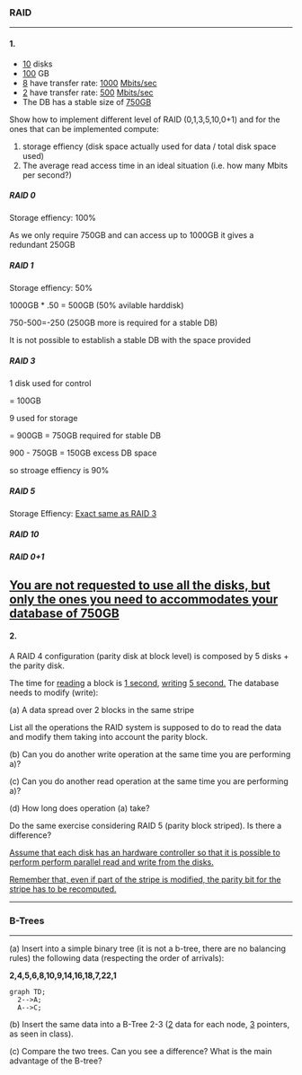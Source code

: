 ### RAID
---
#### 1.
* <u>10</u> disks
* <u>100</u> GB
* <u>8</u> have transfer rate: <u>1000</u> <u>Mbits/sec</u>
* <u>2</u> have transfer rate: <u>500</u> <u>Mbits/sec</u>
* The DB has a stable size of <u>750GB</u>

Show how to implement different level of RAID (0,1,3,5,10,0+1)
and for the ones that can be implemented compute:

1. storage effiency (disk space actually used for data / total disk space used)
2. The average read access time in an ideal situation (i.e. how many Mbits per second?)

##### RAID 0

Storage effiency: 100%

As we only require 750GB and can access up to 1000GB it gives a redundant 250GB

##### RAID 1

Storage effiency: 50%

1000GB * .50 = 500GB (50% avilable harddisk)

750-500=-250 (250GB more is required for a stable DB)

It is not possible to establish a stable DB with the space provided

##### RAID 3

1 disk used for control

= 100GB

9 used for storage

= 900GB
= 750GB required for stable DB

900 - 750GB = 150GB excess DB space

so stroage effiency is 90%

##### RAID 5

Storage Effiency: <u>Exact same as RAID 3</U>


##### RAID 10



##### RAID 0+1

<u>You are not requested to use all the disks, but only the ones
you need to accommodates your database of 750GB</u>
---
#### 2.
A RAID 4 configuration (parity disk at block level) is composed by 5 disks + the parity disk.

The time for <u>reading</u> a block is <u>1 second</u>, <u>writing</u> <u>5 second.</u>
The database needs to modify (write):

(a) A data spread over 2 blocks in the same stripe

List all the operations the RAID system is supposed to do to read the data and modify them taking into account the parity block.

(b) Can you do another write operation at the same time you are performing a)?

(c) Can you do another read operation at the same time you are performing a)?

(d) How long does operation (a) take?

Do the same exercise considering RAID 5 (parity block striped).
Is there a difference?

<u>Assume that each disk has an hardware controller so that it is possible to perform perform parallel read and write from the disks.</u>

<u>Remember that, even if part of the stripe is modified, the parity bit for the stripe has to be recomputed.</u>

---
### B-Trees
---
(a) Insert into a simple binary tree (it is not a b-tree, there are no balancing rules) the following data (respecting the order of arrivals):

<b>2,4,5,6,8,10,9,14,16,18,7,22,1</b>

```{mermaid}
graph TD;
  2-->A;
  A-->C;
```

(b) Insert the same data into a B-Tree 2-3 (<u>2</u> data for each node, <u>3</u> pointers, as seen in class).

(c) Compare the two trees. Can you see a difference? What is the main advantage of the B-tree?
